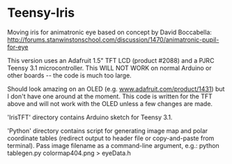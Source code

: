# Teensy-Iris
Moving iris for animatronic eye based on concept by David Boccabella: http://forums.stanwinstonschool.com/discussion/1470/animatronic-pupil-for-eye

This version uses an Adafruit 1.5" TFT LCD (product #2088) and a PJRC Teensy 3.1 microcontroller. This WILL NOT WORK on normal Arduino or other boards -- the code is much too large.

Should look amazing on an OLED (e.g. www.adafruit.com/product/1431) but I don't have one around at the moment. This code is written for the TFT above and will not work with the OLED unless a few changes are made.

'IrisTFT' directory contains Arduino sketch for Teensy 3.1.

'Python' directory contains script for generating image map and polar coordinate tables (redirect output to header file or copy-and-paste from terminal). Pass image filename as a command-line argument, e.g.:
python tablegen.py colormap404.png > eyeData.h
